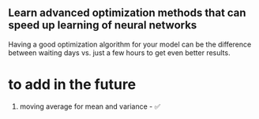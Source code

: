 ## Learn advanced optimization methods that can speed up learning of neural networks
Having a good optimization algorithm for your model can be the difference between waiting days vs. just a few hours to get even better results.


# to add in the future

1. moving average for mean and variance  -  ✅
